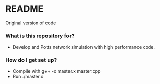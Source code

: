 # README #

Original version of code

### What is this repository for? ###

* Develop and Potts network simulation with high performance code.

### How do I get set up? ###

* Compile with
        g++ -o master.x master.cpp
* Run
        ./master.x
